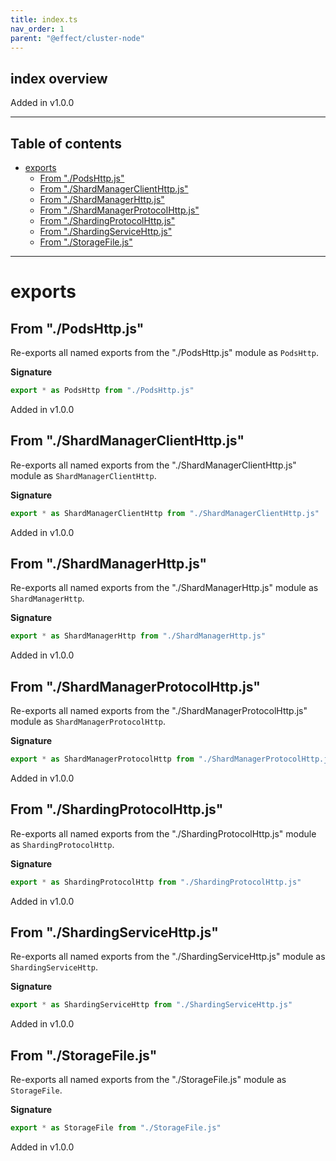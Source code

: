 ```yaml
---
title: index.ts
nav_order: 1
parent: "@effect/cluster-node"
---
```


## index overview

Added in v1.0.0

---

<h2 class="text-delta">Table of contents</h2>

- [exports](#exports)
  - [From "./PodsHttp.js"](#from-podshttpjs)
  - [From "./ShardManagerClientHttp.js"](#from-shardmanagerclienthttpjs)
  - [From "./ShardManagerHttp.js"](#from-shardmanagerhttpjs)
  - [From "./ShardManagerProtocolHttp.js"](#from-shardmanagerprotocolhttpjs)
  - [From "./ShardingProtocolHttp.js"](#from-shardingprotocolhttpjs)
  - [From "./ShardingServiceHttp.js"](#from-shardingservicehttpjs)
  - [From "./StorageFile.js"](#from-storagefilejs)

---

# exports

## From "./PodsHttp.js"

Re-exports all named exports from the "./PodsHttp.js" module as `PodsHttp`.

**Signature**

```ts
export * as PodsHttp from "./PodsHttp.js"
```

Added in v1.0.0

## From "./ShardManagerClientHttp.js"

Re-exports all named exports from the "./ShardManagerClientHttp.js" module as `ShardManagerClientHttp`.

**Signature**

```ts
export * as ShardManagerClientHttp from "./ShardManagerClientHttp.js"
```

Added in v1.0.0

## From "./ShardManagerHttp.js"

Re-exports all named exports from the "./ShardManagerHttp.js" module as `ShardManagerHttp`.

**Signature**

```ts
export * as ShardManagerHttp from "./ShardManagerHttp.js"
```

Added in v1.0.0

## From "./ShardManagerProtocolHttp.js"

Re-exports all named exports from the "./ShardManagerProtocolHttp.js" module as `ShardManagerProtocolHttp`.

**Signature**

```ts
export * as ShardManagerProtocolHttp from "./ShardManagerProtocolHttp.js"
```

Added in v1.0.0

## From "./ShardingProtocolHttp.js"

Re-exports all named exports from the "./ShardingProtocolHttp.js" module as `ShardingProtocolHttp`.

**Signature**

```ts
export * as ShardingProtocolHttp from "./ShardingProtocolHttp.js"
```

Added in v1.0.0

## From "./ShardingServiceHttp.js"

Re-exports all named exports from the "./ShardingServiceHttp.js" module as `ShardingServiceHttp`.

**Signature**

```ts
export * as ShardingServiceHttp from "./ShardingServiceHttp.js"
```

Added in v1.0.0

## From "./StorageFile.js"

Re-exports all named exports from the "./StorageFile.js" module as `StorageFile`.

**Signature**

```ts
export * as StorageFile from "./StorageFile.js"
```

Added in v1.0.0
